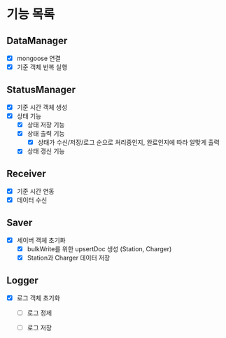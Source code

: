 # 기능 목록
## DataManager
- [x] mongoose 연결
- [x] 기준 객체 반복 실행
## StatusManager
- [x] 기준 시간 객체 생성
- [x] 상태 기능
    - [x] 상태 저장 기능
    - [x] 상태 출력 기능
        - [x] 상태가 수신/저장/로그 순으로 처리중인지, 완료인지에 따라 알맞게 출력
    - [x] 상태 갱신 기능
## Receiver
- [x] 기준 시간 연동
- [x] 데이터 수신
## Saver
- [x] 세이버 객체 초기화
    - [x] bulkWrite를 위한 upsertDoc 생성 (Station, Charger)
    - [x] Station과 Charger 데이터 저장

## Logger
- [x] 로그 객체 초기화
    - [ ] 로그 정제
    - [ ] 로그 저장
    